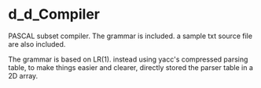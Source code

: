 # d_d_Compiler
PASCAL subset compiler. The grammar is included. a sample txt source file are also included.

The grammar is based on LR(1). instead using yacc's compressed parsing table, to make things easier and clearer, directly stored the parser table in a 2D array.

